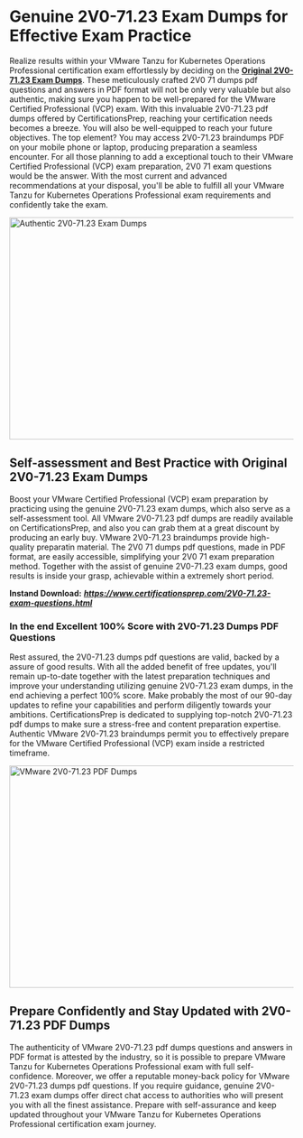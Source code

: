 <h1><strong>Genuine 2V0-71.23 Exam Dumps for Effective Exam Practice</strong></h1>
<p>Realize results within your VMware Tanzu for Kubernetes Operations Professional certification exam effortlessly by deciding on the <a href="https://www.certificationsprep.com/2V0-71.23-exam-questions.html"><strong>Original 2V0-71.23 Exam Dumps</strong></a>. These meticulously crafted 2V0 71 dumps pdf questions and answers in PDF format will not be only very valuable but also authentic, making sure you happen to be well-prepared for the VMware Certified Professional (VCP) exam. With this invaluable 2V0-71.23 pdf dumps offered by CertificationsPrep, reaching your certification needs becomes a breeze. You will also be well-equipped to reach your future objectives. The top element? You may access 2V0-71.23 braindumps PDF on your mobile phone or laptop, producing preparation a seamless encounter. For all those planning to add a exceptional touch to their VMware Certified Professional (VCP) exam preparation, 2V0 71 exam questions would be the answer. With the most current and advanced recommendations at your disposal, you'll be able to fulfill all your VMware Tanzu for Kubernetes Operations Professional exam requirements and confidently take the exam.</p>
<p><img src="https://i.imgur.com/XTkKqDV.png" alt="Authentic 2V0-71.23 Exam Dumps" width="700" height="394" /></p>
<h2><strong>Self-assessment and Best Practice with Original 2V0-71.23 Exam Dumps</strong></h2>
<p>Boost your VMware Certified Professional (VCP) exam preparation by practicing using the genuine 2V0-71.23 exam dumps, which also serve as a self-assessment tool. All VMware 2V0-71.23 pdf dumps are readily available on CertificationsPrep, and also you can grab them at a great discount by producing an early buy. VMware 2V0-71.23 braindumps provide high-quality preparatin material. The 2V0 71 dumps pdf questions, made in PDF format, are easily accessible, simplifying your 2V0 71 exam preparation method. Together with the assist of genuine 2V0-71.23 exam dumps, good results is inside your grasp, achievable within a extremely short period.</p>
<p><strong>Instand Download:</strong>&nbsp;<strong><a href="https://www.certificationsprep.com/2V0-71.23-exam-questions.html"><em>https://www.certificationsprep.com/2V0-71.23-exam-questions.html</em></a></strong></p>
<h3><strong>In the end Excellent 100% Score with 2V0-71.23 Dumps PDF Questions</strong></h3>
<p>Rest assured, the 2V0-71.23 dumps pdf questions are valid, backed by a assure of good results. With all the added benefit of free updates, you'll remain up-to-date together with the latest preparation techniques and improve your understanding utilizing genuine 2V0-71.23 exam dumps, in the end achieving a perfect 100% score. Make probably the most of our 90-day updates to refine your capabilities and perform diligently towards your ambitions. CertificationsPrep is dedicated to supplying top-notch 2V0-71.23 pdf dumps to make sure a stress-free and content preparation expertise. Authentic VMware 2V0-71.23 braindumps permit you to effectively prepare for the VMware Certified Professional (VCP) exam inside a restricted timeframe.</p>
<p><a href="https://www.certificationsprep.com/2V0-71.23-exam-questions.html"><img src="https://i.imgur.com/DQYUJ45.png" alt="VMware 2V0-71.23 PDF Dumps" width="700" height="394" /></a></p>
<h2><strong>Prepare Confidently and Stay Updated with 2V0-71.23 PDF Dumps</strong></h2>
<p>The authenticity of VMware 2V0-71.23 pdf dumps questions and answers in PDF format is attested by the industry, so it is possible to prepare VMware Tanzu for Kubernetes Operations Professional exam with full self-confidence. Moreover, we offer a reputable money-back policy for VMware 2V0-71.23 dumps pdf questions. If you require guidance, genuine 2V0-71.23 exam dumps offer direct chat access to authorities who will present you with all the finest assistance. Prepare with self-assurance and keep updated throughout your VMware Tanzu for Kubernetes Operations Professional certification exam journey.</p>
